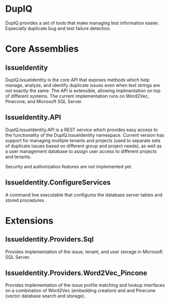 # DupIQ

DupIQ provides a set of tools that make managing test information easier.
Especially duplicate bug and test failure detection.

Core Assemblies
===============
IssueIdentity
---------------
DupIQ.IssueIdentity is the core API that exposes methods which help
manage, analyze, and identify duplicate issues even when text strings are
not exactly the same. The API is extensible, allowing implmentation on
top of different systems. The current implementation runs on Word2Vec, Pinecone,
and Microsoft SQL Server.

IssueIdentity.API
---------------
DupIQ.IssueIdentity.API is a REST service which provides easy access to
the functionality of the  DupIQ.IssueIdentity namespace. Current version
has support for managing multiple tenants and projects (used to separate
sets of duplicate issues based on different group and project needs), as
well as a user management database to assign user access to different projects
and tenants.

Security and authorization features are not implemented yet.

IssueIdentity.ConfigureServices
---------------
A command line executable that configures the database server tables
and stored procedures.

Extensions
===============
IssueIdentity.Providers.Sql
---------------
Provides implementation of the issue, tenant, and user storage in
Microsoft SQL Server.

IssueIdentity.Providers.Word2Vec_Pincone
---------------
Provides implementation of the issue profile matching and lookup
interfaces on a combination of Word2Vec (embedding creation) and
and Pinecone (vector database search and storage).
